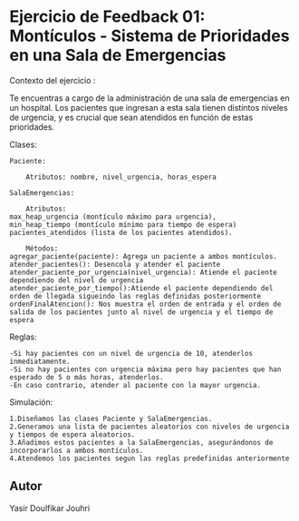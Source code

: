 # Ejercicio de Feedback 01: Montículos - Sistema de Prioridades en una Sala de Emergencias

Contexto del ejercicio :

Te encuentras a cargo de la administración de una sala de emergencias en un hospital. Los pacientes que ingresan a esta sala tienen distintos niveles de urgencia, y es crucial que sean atendidos en función de estas prioridades.

Clases:

    Paciente:

        Atributos: nombre, nivel_urgencia, horas_espera

    SalaEmergencias:

        Atributos:
    max_heap_urgencia (montículo máximo para urgencia),
    min_heap_tiempo (montículo mínimo para tiempo de espera)
    pacientes_atendidos (lista de los pacientes atendidos).

        Métodos:
    agregar_paciente(paciente): Agrega un paciente a ambos montículos.
    atender_pacientes(): Desencola y atender el paciente
    atender_paciente_por_urgencia(nivel_urgencia): Atiende el paciente dependiendo del nivel de urgencia
    atender_paciente_por_tiempo():Atiende el paciente dependiendo del orden de llegada sigueindo las reglas definidas posteriormente
    ordenFinalAtencion(): Nos muestra el orden de entrada y el orden de salida de los pacientes junto al nivel de urgencia y el tiempo de espera

Reglas:

    -Si hay pacientes con un nivel de urgencia de 10, atenderlos inmediatamente.
    -Si no hay pacientes con urgencia máxima pero hay pacientes que han esperado de 5 o más horas, atenderlos.
    -En caso contrario, atender al paciente con la mayor urgencia.

Simulación:

    1.Diseñamos las clases Paciente y SalaEmergencias.
    2.Generamos una lista de pacientes aleatorios con niveles de urgencia y tiempos de espera aleatorios.
    3.Añadimos estos pacientes a la SalaEmergencias, asegurándonos de incorporarlos a ambos montículos.
    4.Atendemos los pacientes segun las reglas predefinidas anteriormente

## Autor

Yasir Doulfikar Jouhri
